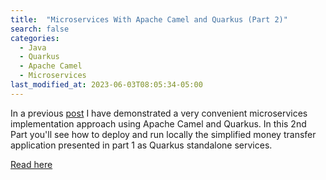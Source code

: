 ```yaml
---
title:  "Microservices With Apache Camel and Quarkus (Part 2)"
search: false
categories:
  - Java
  - Quarkus
  - Apache Camel
  - Microservices
last_modified_at: 2023-06-03T08:05:34-05:00
---
```


In a previous [post](https://dzone.com/articles/micro-services-with-apache-camel-and-quarkus) I have demonstrated a very convenient microservices implementation approach using Apache Camel and Quarkus. In this 2nd Part you'll see how to deploy and run locally the simplified money transfer application presented in part 1 as Quarkus standalone services.

[Read here](https://dzone.com/articles/micro-services-with-apache-camel-and-quarkus-2)
